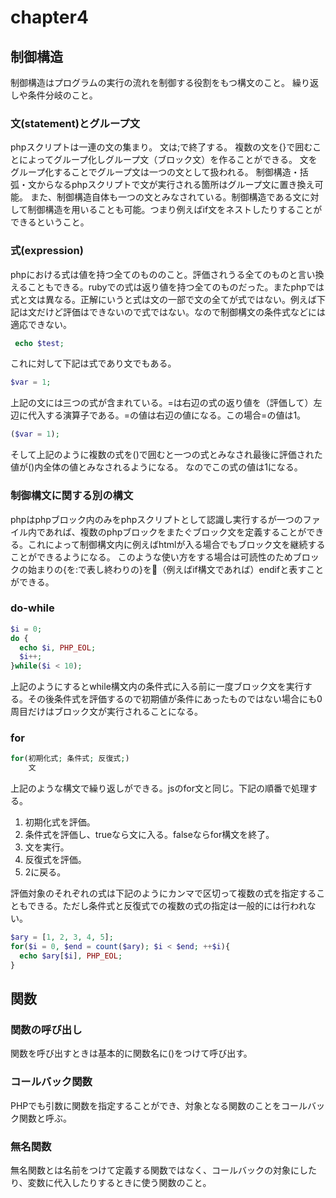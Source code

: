 # chapter4

## 制御構造

制御構造はプログラムの実行の流れを制御する役割をもつ構文のこと。
繰り返しや条件分岐のこと。

### 文(statement)とグループ文

phpスクリプトは一連の文の集まり。
文は;で終了する。
複数の文を{}で囲むことによってグループ化しグループ文（ブロック文）を作ることができる。
文をグループ化することでグループ文は一つの文として扱われる。
制御構造・括弧・文からなるphpスクリプトで文が実行される箇所はグループ文に置き換え可能。
また、制御構造自体も一つの文とみなされている。制御構造である文に対して制御構造を用いることも可能。つまり例えばif文をネストしたりすることができるということ。

### 式(expression)

phpにおける式は値を持つ全てのもののこと。評価されうる全てのものと言い換えることもできる。rubyでの式は返り値を持つ全てのものだった。またphpでは式と文は異なる。正解にいうと式は文の一部で文の全てが式ではない。例えば下記は文だけど評価はできないので式ではない。なので制御構文の条件式などには適応できない。

```php
 echo $test;
```

これに対して下記は式であり文でもある。

```php
$var = 1;
```

上記の文には三つの式が含まれている。=は右辺の式の返り値を（評価して）左辺に代入する演算子である。=の値は右辺の値になる。この場合=の値は1。

```php
($var = 1);
```

そして上記のように複数の式を()で囲むと一つの式とみなされ最後に評価された値が()内全体の値とみなされるようになる。
なのでこの式の値は1になる。

### 制御構文に関する別の構文

phpはphpブロック内のみをphpスクリプトとして認識し実行するが一つのファイル内であれば、複数のphpブロックをまたぐブロック文を定義することができる。これによって制御構文内に例えばhtmlが入る場合でもブロック文を継続することができるようになる。
このような使い方をする場合は可読性のためブロックの始まりの{を:で表し終わりの}を（例えばif構文であれば）endifと表すことができる。

### do-while

```php
$i = 0;
do {
  echo $i, PHP_EOL;
  $i++;
}while($i < 10);
```

上記のようにするとwhile構文内の条件式に入る前に一度ブロック文を実行する。その後条件式を評価するので初期値が条件にあったものではない場合にも0周目だけはブロック文が実行されることになる。

### for

```php
for(初期化式; 条件式; 反復式;)
    文
```

上記のような構文で繰り返しができる。jsのfor文と同じ。下記の順番で処理する。

1. 初期化式を評価。
2. 条件式を評価し、trueなら文に入る。falseならfor構文を終了。
3. 文を実行。
4. 反復式を評価。
5. 2に戻る。

評価対象のそれぞれの式は下記のようにカンマで区切って複数の式を指定することもできる。ただし条件式と反復式での複数の式の指定は一般的には行われない。

```php
$ary = [1, 2, 3, 4, 5];
for($i = 0, $end = count($ary); $i < $end; ++$i){
  echo $ary[$i], PHP_EOL;
}
```

## 関数

### 関数の呼び出し

関数を呼び出すときは基本的に関数名に()をつけて呼び出す。

### コールバック関数

PHPでも引数に関数を指定することができ、対象となる関数のことをコールバック関数と呼ぶ。

### 無名関数

無名関数とは名前をつけて定義する関数ではなく、コールバックの対象にしたり、変数に代入したりするときに使う関数のこと。